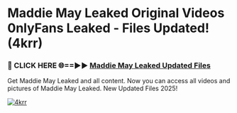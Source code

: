 # Maddie May Leaked Original Videos 0nlyFans Leaked - Files Updated! (4krr)

<h3>🔴 CLICK HERE 🌐==►► <a href="https://tinyurl.com/ms9xzufz" rel="nofollow">Maddie May Leaked Updated Files</a></h3>

Get Maddie May Leaked and all content. Now you can access all videos and pictures of Maddie May Leaked. New Updated Files 2025!

[![4krr](https://i.imgur.com/PQ7UWWw.gif)](https://tinyurl.com/ms9xzufz)
